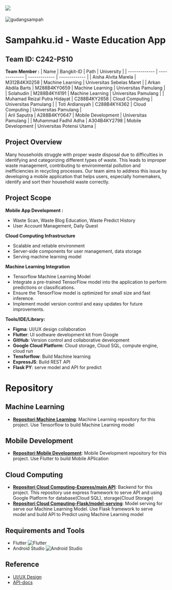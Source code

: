 ![](Media/Logo/logo_for_github.png)
=======
![gudangsampah](https://github.com/user-attachments/assets/f01014e3-6e5b-460b-b88e-44e87f3cb6d5)

# Sampahku.id - Waste Education App
## Team ID: C242-PS10
**Team Member :**
| Name                            | Bangkit-ID    | Path               | University                                           |
| -------------                   | ------------- | -------------      | -------------                                        |
| Aisha Alvita Marela             | M312B4KX0258  | Machine Learning   | Universitas Sebelas Maret                            |
| Arkan Abdila Barts              | M288B4KY0659  | Machine Learning   | Universitas Pamulang                                 |
| Solahudin                       | M288B4KY4191  | Machine Learning   | Universitas Pamulang                                 |
| Muhamad Reizal Putra Hidayat    | C288B4KY2658  | Cloud Computing    | Universitas Pamulang                                 |
| Toti Ardiansyah                 | C288B4KY4362  | Cloud Computing    | Universitas Pamulang                                 |  
| Aril Saputra                    | A288B4KY0647  | Mobile Development | Universitas Pamulang                                 |
| Muhammad Fadhil Adha            | A304B4KY2798  | Mobile Development | Universitas Potensi Utama                            |

## Project Overview
Many households struggle with proper waste disposal due to difficulties in identifying and categorizing different types of waste.
This leads to improper waste management, contributing to environmental pollution and inefficiencies in recycling processes.
Our team aims to address this issue by developing a mobile application that helps users, especially homemakers,
identify and sort their household waste correctly.

## Project Scope
**Mobile App Development :**
- Waste Scan, Waste Blog Education, Waste Predict History
- User Account Management, Daily Quest

**Cloud Computing Infrastructure**
- Scalable and reliable environment
- Server-side components for user management, data storage
- Serving machine learning model

**Machine Learning Integration**
- Tensorflow Machine Learning Model
- Integrate a pre-trained TensorFlow model into the application to perform predictions or classifications.
- Ensure the TensorFlow model is optimized for small size and fast inference.
- Implement model version control and easy updates for future improvements.


**Tools/IDE/Library:**
- **Figma**: UI/UX design collaboration
- **Flutter**: UI sodtware development kit from Google
- **GitHub**: Version control and collaborative development
- **Google Cloud Platform**: Cloud storage, Cloud SQL, compute engine, cloud run
- **Tensforflow**: Build Machine learning
- **ExpressJS**: Build REST API
- **Flask PY**: serve model and API for predict

# **Repository**
## Machine Learning
- **[Repositori Machine Learning](https://github.com/C242-PS210-Sampahku/ML.git)**: Machine Learning repository for this project. Use Tensorflow to build Machine Learning model

## Mobile Development
- **[Repositori Mobile Development](https://github.com/C242-PS210-Sampahku/MD.git)**: Mobile Development repository for this project. Use Flutter to build Mobile APlication
## Cloud Computing
- **[Repositori Cloud Computing-Express/main API](https://github.com/C242-PS210-Sampahku/CC-main-api.git)**: Backend for this project. This repository use express framework to serve API and using Google Platform for database(Cloud SQL), storage(Cloud Storage)
- **[Repositori Cloud Computing-Flask/model-serving](https://github.com/C242-PS210-Sampahku/CC-model-serving.git)**: Model serving for serve our Machine Learning Model. Use Flask framework to serve model and build API to Predict using Machine Learning model

## Requirements and Tools
+ Flutter ![Flutter](https://img.shields.io/badge/flutter-02569B.svg?style=for-the-badge&logo=flutter&logoColor=white)
+ Android Studio ![Android Studio](https://img.shields.io/badge/Android%20Studio-3DDC84.svg?style=for-the-badge&logo=android-studio&logoColor=white)

## Reference
+ [UI/UX Design](https://www.figma.com/design/pEoi0AVdwTb1wpwHXqMgTM/Desain-UI%2FUX?node-id=264-4&t=uCbnyP0prtZU5JoG-1)
+ [API-docs](https://documenter.getpostman.com/view/27019061/2sAYBbdUU9)


